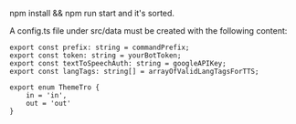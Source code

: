 
npm install && npm run start and it's sorted.

A config.ts file under src/data must be created with the following content:
```
export const prefix: string = commandPrefix;
export const token: string = yourBotToken;
export const textToSpeechAuth: string = googleAPIKey;
export const langTags: string[] = arrayOfValidLangTagsForTTS;

export enum ThemeTro {
    in = 'in',
    out = 'out'
}

```

